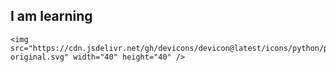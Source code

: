 ## I am learning
    <img src="https://cdn.jsdelivr.net/gh/devicons/devicon@latest/icons/python/python-original.svg" width="40" height="40" />
